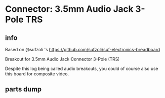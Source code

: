 # Connector: 3.5mm Audio Jack 3-Pole TRS

## info

Based on @sufzoli 's https://github.com/sufzoli/suf-electronics-breadboard

Breakout for 3.5mm Audio Jack Connector 3-Pole (TRS)

Despite this log being called audio breakouts, you could of course also use this board for composite video.

## parts dump
